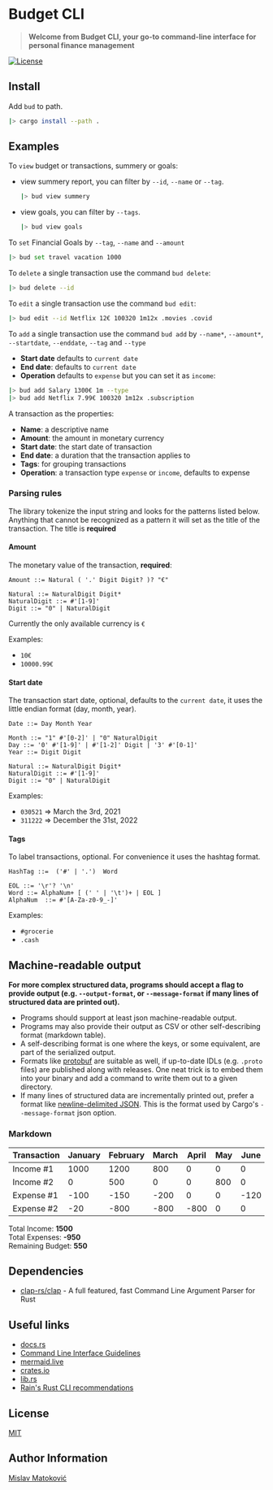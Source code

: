 # Budget CLI

> **Welcome from Budget CLI, your go-to command-line interface for personal finance management**

[![License](https://img.shields.io/badge/license-MIT-blue?style=flat-square)](LICENSE-MIT)

## Install

Add `bud` to path.

```Bash
|> cargo install --path .
```

## Examples

To `view` budget or transactions, summery or goals:

* view summery report, you can filter by `--id`, `--name` or `--tag`.

    ```Bash
    |> bud view summery
    ```

* view goals, you can filter by `--tags`.

    ```Bash
    |> bud view goals 
    ```

To `set` Financial Goals by `--tag`, `--name` and `--amount`

```Bash
|> bud set travel vacation 1000
```

To `delete` a single transaction use the command `bud delete`:

```Bash
|> bud delete --id
```

To `edit` a single transaction use the command `bud edit`:

```Bash
|> bud edit --id Netflix 12€ 100320 1m12x .movies .covid
```

To `add` a single transaction use the command `bud add` by `--name*`, `--amount*`, `--startdate`, `--enddate`, `--tag` and `--type`

* **Start date** defaults to `current date`
* **End date**: defaults to `current date`
* **Operation** defaults to `expense` but you can set it as `income`:

```Bash
|> bud add Salary 1300€ 1m --type
|> bud add Netflix 7.99€ 100320 1m12x .subscription
```

A transaction as the properties:

* **Name**: a descriptive name
* **Amount**: the amount in monetary currency
* **Start date**: the start date of transaction
* **End date**: a duration that the transaction applies to
* **Tags**: for grouping transactions
* **Operation**: a transaction type `expense` or `income`, defaults to expense

### Parsing rules

The library tokenize the input string and looks for the patterns listed below. Anything that cannot be recognized as a pattern it will set as the title of the transaction. The title is **required**

#### Amount

The monetary value of the transaction, **required**:

```EBNF
Amount ::= Natural ( '.' Digit Digit? )? "€" 

Natural ::= NaturalDigit Digit*
NaturalDigit ::= #'[1-9]'
Digit ::= "0" | NaturalDigit 
```

Currently the only available currency is `€`

Examples:

* `10€`
* `10000.99€`

#### Start date

The transaction start date, optional, defaults to the `current date`, it uses the little endian format (day, month, year).

```EBNF
Date ::= Day Month Year

Month ::= "1" #'[0-2]' | "0" NaturalDigit
Day ::= '0' #'[1-9]' | #'[1-2]' Digit | '3' #'[0-1]'
Year ::= Digit Digit

Natural ::= NaturalDigit Digit*
NaturalDigit ::= #'[1-9]'
Digit ::= "0" | NaturalDigit 
```

Examples:

* `030521` => March the 3rd, 2021
* `311222` => December the 31st, 2022

#### Tags

To label transactions, optional. For convenience it uses the hashtag format.

```EBNF
HashTag ::=  ('#' | '.')  Word

EOL ::= '\r'? '\n' 
Word ::= AlphaNum+ [ (' ' | '\t')+ | EOL ]
AlphaNum  ::= #'[A-Za-z0-9_-]'
```

Examples:

* `#grocerie`
* `.cash`

## Machine-readable output

**For more complex structured data, programs should accept a flag to provide output (e.g. `--output-format`, or `--message-format` if many lines of structured data are printed out).**

* Programs should support at least json machine-readable output.
* Programs may also provide their output as CSV or other self-describing format (markdown table).
* A self-describing format is one where the keys, or some equivalent, are part of the serialized output.
* Formats like [protobuf](https://protobuf.dev/) are suitable as well, if up-to-date IDLs (e.g. `.proto` files) are published along with releases. One neat trick is to embed them into your binary and add a command to write them out to a given directory.
* If many lines of structured data are incrementally printed out, prefer a format like [newline-delimited JSON](https://ndjson.org/). This is the format used by Cargo's `--message-format` json option.

### Markdown

| Transaction  | January  | February | March | April | May | June | July | August | September | October | November | December | Total |
|--------------|----------|----------|-------|-------|-----|------|------|--------|-----------|---------|----------|----------|-------|
| Income #1    | 1000     | 1200     | 800   | 0     | 0   | 0    | 0    | 1500   | 900       | 1100    | 1300     | 1000     |   0   |
| Income #2    | 0        | 500      | 0     | 0     | 800 | 0    | 0    | 0      | 0         | 0       | 0        | 0        |   0   |
| Expense #1   | -100     | -150     | -200  | 0     | 0   | -120 | 0    | -180   | 0         | -150    | -200     | 0        |   0   |
| Expense #2   | -20      | -800     | -800  | -800  | 0   | 0    | -900 | 0      | -1000     | 0       | 0        | -800     |   0   |

Total Income: **1500**  
Total Expenses: **-950**  
Remaining Budget: **550**

## Dependencies

* [clap-rs/clap](https://github.com/clap-rs/clap) - A full featured, fast Command Line Argument Parser for Rust

## Useful links

* [docs.rs](https://docs.rs/)
* [Command Line Interface Guidelines](https://clig.dev/)
* [mermaid.live](https://mermaid.live/edit)
* [crates.io](https://crates.io/)
* [lib.rs](https://lib.rs/)
* [Rain's Rust CLI recommendations](https://rust-cli-recommendations.sunshowers.io/index.html)

## License

[MIT](LICENSE)

## Author Information

[Mislav Matoković](https://github.com/mmatokovic)
